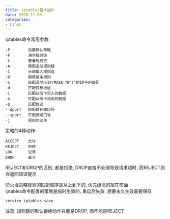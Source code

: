 ```yaml
---
title: iptables基本操作
date: 2020-11-03
categories:
- Linux
---
```


iptables命令常用参数:<br>
```
-P        设置默认策略
-F        清空规则链
-L        查看规则链
-A        尾部追加规则链
-I        头部插入规则连
-D        删除某条规则
-s        匹配源地址IP/MASK 加"!"的IP不用匹配
-d        匹配目标地址
-i        匹配从网卡流入的数据
-o        匹配从网卡流出的数据
-p        匹配协议
--dport   匹配目标端口号
--sport   匹配源端口号
-j        规则的动作
```
策略的4种动作:<br>
```
ACCEPT    允许
REJECT    拒绝
LOG       记录
DROP      丢弃
```
REJECT和DROP的区别, 都是拒绝, DROP直接不处理导致请求超时, 而REJECT则会返回错误提示<br>

防火墙策略规则的匹配顺序是从上到下的, 优先级高的放在前面<br>
iptables命令配置的策略是临时生效的, 重启后失效, 想要永久生效需要保存<br>
```
service iptables save
```

注意: 规则链的默认拒绝动作只能是DROP, 而不能是REJECT<br>



